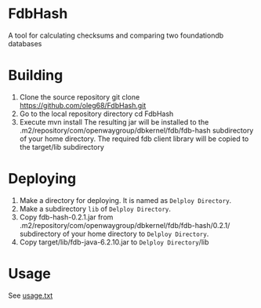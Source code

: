 # FdbHash
A tool for calculating checksums and comparing two foundationdb databases

# Building
1. Clone the source repository
    git clone https://github.com/oleg68/FdbHash.git
2. Go to the local repository directory
    cd FdbHash
3. Execute
    mvn install
  The resulting jar will be installed to the .m2/repository/com/openwaygroup/dbkernel/fdb/fdb-hash subdirectory of your home directory.
  The required fdb client library will be copied to the target/lib subdirectory

# Deploying
1. Make a directory for deploying. It is named as ``Delploy Directory``.
2. Make a subdirectory ``lib`` of ``Delploy Directory``.
3. Copy fdb-hash-0.2.1.jar from .m2/repository/com/openwaygroup/dbkernel/fdb/fdb-hash/0.2.1/ subdirectory of your home directory to ``Delploy Directory``.
4. Copy target/lib/fdb-java-6.2.10.jar to ``Delploy Directory``/lib

# Usage
   See [usage.txt](src/main/resources/usage.txt)
